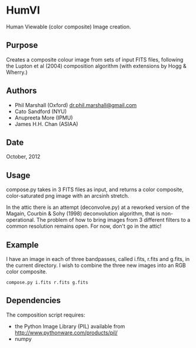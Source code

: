 HumVI
=====

Human Viewable (color composite) Image creation.

Purpose
-------
Creates a composite colour image from sets of input FITS files, following the Lupton et al (2004) composition algorithm (with extensions by Hogg & Wherry.)

Authors 
-------
* Phil Marshall (Oxford) <dr.phil.marshall@gmail.com>
* Cato Sandford (NYU)
* Anupreeta More (IPMU)
* James H.H. Chan (ASIAA)

Date
----
October, 2012

Usage
-----
compose.py takes in 3 FITS files as input, and returns
a color composite, color-saturated png image with an arcsinh stretch. 

In the attic there is an attempt (deconvolve.py) at a reworked version of the 
Magain, Courbin & Sohy (1998) deconvolution algorithm, that is non-operational. The problem of how to bring
images from 3 different filters to a common resolution remains open. For now, don't go in the attic! 

Example
-------
I have an image in each of three bandpasses, called i.fits, r.fits and g.fits, in the current directory. 
I wish to combine the three new images into an RGB color composite.

	compose.py i.fits r.fits g.fits

Dependencies
------------

The composition script requires:
* the Python Image Library (PIL) available from http://www.pythonware.com/products/pil/
* numpy
